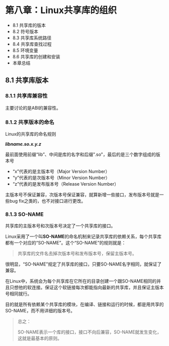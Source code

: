 # 第八章：Linux共享库的组织

- 8.1 共享库的版本
- 8.2 符号版本
- 8.3 共享库系统路径
- 8.4 共享库查找过程
- 8.5 环境变量
- 8.6 共享库的创建和安装
- 本章总结



## 8.1 共享库版本

### 8.1.1 共享库兼容性

主要讨论的是ABI的兼容性。



### 8.1.2 共享版本的命名

Linux的共享库的命名规则

***libname.so.x.y.z***

最前面使用前缀“lib”、中间是库的名字和后缀".so"，最后的是三个数字组成的版本号

- “x”代表的是主版本号（Major Version Number）
- “y”代表的是次版本号（Minor Version Number）
- “z”代表的是发布版本号（Release Version Number）

主版本号不保证兼容，次版本号保证兼容，就算新增一些接口，发布版本号就是一些bug fix之类的，也不对接口进行更改。



### 8.1.3 SO-NAME

共享库的主版本号和次版本号决定了一个共享库的接口。

Linux采用了一个叫**SO-NAME**的命名机制来记录共享库的依赖关系，每个共享库都有一个对应的“SO-NAME”。这个“SO-NAME”的规则就是：

> 共享库的文件名去掉次版本号和发布版本号，保留主版本号。

很明显，“SO-NAME”规定了共享库的接口，只要SO-NAME名字相同，就保证了兼容。

在Linux中，系统会为每个共享库在它所在的目录创建一个跟SO-NAME相同的并且只想他的软连接。保证这个软链接每次都能指向最新的共享库，并且保证主版本号相同就行。

目的就是所有依赖某个共享库的模块，在编译、链接和运行的时候，都是用共享的SO-NAME，而不用详细的版本号。

> 总之：
>
> SO-NAME表示一个库的接口，接口不向后兼容，SO-NAME就发生变化，这就是最基本的原则。

